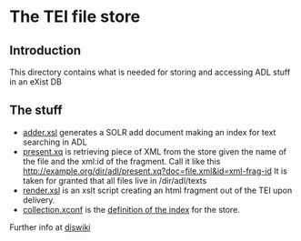 
# The TEI file store

## Introduction

This directory contains what is needed for storing and accessing ADL stuff in
an eXist DB 

## The stuff

* [adder.xsl](../transforms/adder.xsl) generates a SOLR add document making an
  index for text searching in ADL 
* [present.xq](./present.xq) is retrieving
  piece of XML from the store given the name of the file and the xml:id of the
  fragment. Call it like this
  http://example.org/dir/adl/present.xq?doc=file.xml&id=xml-frag-id It is
  taken for granted that all files live in /dir/adl/texts 
* [render.xsl](./render.xsl) is an xslt script creating an html fragment out
  of the TEI upon delivery.
* [collection.xconf](./collection.xconf) is the [definition of the index](http://exist-db.org/exist/apps/doc/indexing.xml) for the store.

Further info at [diswiki](http://diswiki.kb.dk/w/index.php/ADL_Udvikling#File_.2F_Fragment_.2F_TOC_server_and_HTML)

